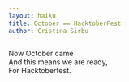 ```yaml
---
layout: haiku
title: October == HacktoberFest
author: Cristina Sirbu
---
```


Now October came<br> 
And this means we are ready, <br> 
For Hacktoberfest. <br>
